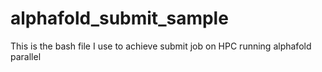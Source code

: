 # alphafold_submit_sample
This is the bash file I use to achieve submit job on HPC running alphafold parallel
